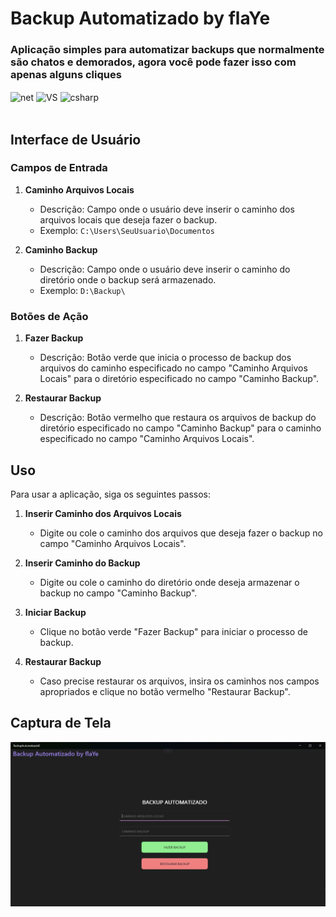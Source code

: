 # Backup Automatizado by flaYe

### Aplicação simples para automatizar backups que normalmente são chatos e demorados, agora você pode fazer isso com apenas alguns cliques

<div style="display: incline_block">
  <img align="center" alt="net" src="https://img.shields.io/badge/.NET-5C2D91?style=for-the-badge&logo=.net&logoColor=white"/>
  <img align="center" alt="VS" src="https://img.shields.io/badge/Visual_Studio-5C2D91?style=for-the-badge&logo=visual%20studio&logoColor=white"/>
  <img align="center" alt="csharp" src="https://img.shields.io/badge/C%23-239120?style=for-the-badge&logo=c-sharp&logoColor=white"/>
</div> <br>

## Interface de Usuário

### Campos de Entrada

1. **Caminho Arquivos Locais**
   - Descrição: Campo onde o usuário deve inserir o caminho dos arquivos locais que deseja fazer o backup.
   - Exemplo: `C:\Users\SeuUsuario\Documentos`

2. **Caminho Backup**
   - Descrição: Campo onde o usuário deve inserir o caminho do diretório onde o backup será armazenado.
   - Exemplo: `D:\Backup\`

### Botões de Ação

1. **Fazer Backup**
   - Descrição: Botão verde que inicia o processo de backup dos arquivos do caminho especificado no campo "Caminho Arquivos Locais" para o diretório especificado no campo "Caminho Backup".
   
2. **Restaurar Backup**
   - Descrição: Botão vermelho que restaura os arquivos de backup do diretório especificado no campo "Caminho Backup" para o caminho especificado no campo "Caminho Arquivos Locais".

## Uso

Para usar a aplicação, siga os seguintes passos:

1. **Inserir Caminho dos Arquivos Locais**
   - Digite ou cole o caminho dos arquivos que deseja fazer o backup no campo "Caminho Arquivos Locais".

2. **Inserir Caminho do Backup**
   - Digite ou cole o caminho do diretório onde deseja armazenar o backup no campo "Caminho Backup".

3. **Iniciar Backup**
   - Clique no botão verde "Fazer Backup" para iniciar o processo de backup.

4. **Restaurar Backup**
   - Caso precise restaurar os arquivos, insira os caminhos nos campos apropriados e clique no botão vermelho "Restaurar Backup".

## Captura de Tela

![Captura de Tela](./img.png)
